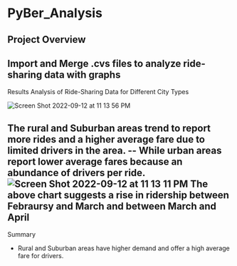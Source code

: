 # PyBer_Analysis
Project Overview
- 
Import and Merge .cvs files to analyze ride-sharing data with graphs
-
Results
Analysis of Ride-Sharing Data for Different City Types

![Screen Shot 2022-09-12 at 11 13 56 PM](https://user-images.githubusercontent.com/96351971/189824959-f282ae55-39ec-4e75-960e-af1f4279a9d1.png)

The rural and Suburban areas trend to report more rides and a higher average fare due to limited drivers in the area.
-- While urban areas report lower average fares because an abundance of drivers per ride.![Screen Shot 2022-09-12 at 11 13 11 PM](https://user-images.githubusercontent.com/96351971/189825103-3977922e-dec2-4fed-9c2b-d8c7669a771a.png)
The above chart suggests a rise in ridership between Febraursy and March and between March and April
-
Summary 
- Rural and Suburban areas have higher demand and offer a high average fare for drivers.
